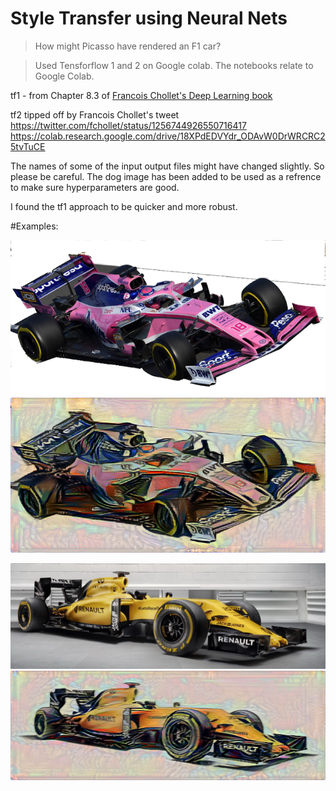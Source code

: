 # Style Transfer using Neural Nets

> How might Picasso have rendered an F1 car?

> Used Tensforflow 1 and 2 on Google colab. The notebooks relate to Google Colab.

tf1 - from Chapter 8.3 of
[Francois Chollet's Deep Learning book](https://www.amazon.co.uk/Deep-Learning-Python-Francois-Chollet/dp/1617294438/ref=sr_1_1?dchild=1&keywords=francois+chollet+deep&qid=1589190028&sr=8-1)

tf2 tipped off by Francois Chollet's tweet https://twitter.com/fchollet/status/1256744926550716417
https://colab.research.google.com/drive/18XPdEDVYdr_ODAvW0DrWRCRC25tvTuCE

The names of some of the input output files might have changed slightly. So please be careful.
The dog image has been added to be used as a refrence to make sure hyperparameters are good.

I found the tf1 approach to be quicker and more robust.

#Examples:

![Racing Point Input](https://github.com/DexterDSilva/f1car-styletransfer/blob/master/rp-20hg.jpg)
![Racing Point Output](https://github.com/DexterDSilva/f1car-styletransfer/blob/master/rp20-pic-1_at_iteration_49.png)

![Renault Input](https://github.com/DexterDSilva/f1car-styletransfer/blob/master/renault-hires-1.jpg)
![Renault Output](https://github.com/DexterDSilva/f1car-styletransfer/blob/master/renault-pic-1_at_iteration_49.png)
